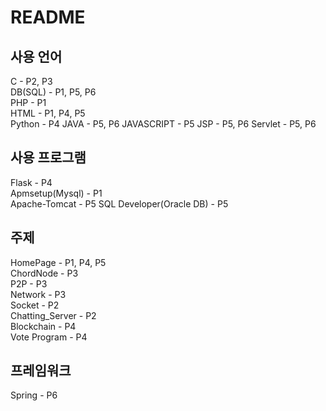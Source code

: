 # README

## 사용 언어
C - P2, P3  
DB(SQL) - P1, P5, P6  
PHP - P1  
HTML - P1, P4, P5  
Python - P4
JAVA - P5, P6
JAVASCRIPT - P5
JSP - P5, P6
Servlet - P5, P6

## 사용 프로그램
Flask - P4  
Apmsetup(Mysql) - P1  
Apache-Tomcat - P5
SQL Developer(Oracle DB) - P5

## 주제
HomePage - P1, P4, P5  
ChordNode - P3  
P2P - P3  
Network - P3  
Socket - P2  
Chatting_Server - P2  
Blockchain - P4  
Vote Program - P4  

## 프레임워크
Spring - P6
